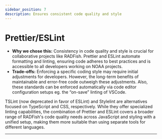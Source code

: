 ```yaml
---
sidebar_position: 7
description: Ensures consistent code quality and style
---
```


# Prettier/ESLint

- **Why we chose this:** Consistency in code quality and style is crucial for collaborative projects like RADFish. Prettier and ESLint automate formatting and linting, ensuring code adheres to best practices and is accessible to all developers working on NOAA projects.
- **Trade-offs:** Enforcing a specific coding style may require initial adjustments for developers. However, the long-term benefits of maintainable and error-free code outweigh these adjustments. Also, these standards can be enforced automatically via code editor configuration setups eg. the “on-save” linting of VSCode.

TSLint (now deprecated in favor of ESLint) and Stylelint are alternatives focused on TypeScript and CSS, respectively. While they offer specialized linting capabilities, the combination of Prettier and ESLint covers a broader range of RADFish's code quality needs across JavaScript and styling with a unified setup, making them more suitable than using separate tools for different languages.

---
